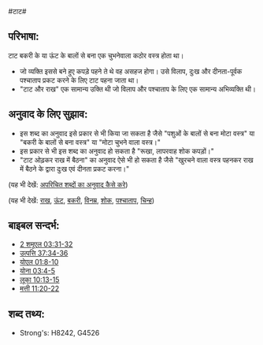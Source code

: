 #टाट#

## परिभाषा: ##

टाट बकरी के या ऊंट के बालों से बना एक चुभनेवाला कठोर वस्त्र होता था।

* जो व्यक्ति इससे बने हुए कपड़े पहने ते थे वह असहज होगा। उसे विलाप, दुःख और दीनता-पूर्वक पश्चाताप प्रकट करने के लिए टाट पहना जाता था।
* "टाट और राख" एक सामान्य उक्ति थी जो विलाप और पश्चाताप के लिए एक सामान्य अभिव्यक्ति थी।

## अनुवाद के लिए सुझाव:

* इस शब्द का अनुवाद इसे प्रकार से भी किया जा सकता है जैसे "पशुओं के बालों से बना मोटा वस्त्र" या "बकरी के बालों से बना वस्त्र" या "मोटा चुभने वाला वस्त्र।"
* इस प्रकार से भी इस शब्द का अनुवाद हो सकता है "रूखा, लापरवाह शोक कपड़ों।"
* "टाट ओढ़कर राख में बैठना" का अनुवाद ऐसे भी हो सकता है जैसे "खुरचने वाला वस्त्र पहनकर राख में बैठने के द्वारा दुःख एवं दीनता प्रकट करना।"


(यह भी देखें: [अपरिचित शब्दों का अनुवाद कैसे करे](rc://en/ta/man/translate/translate-unknown))

(यह भी देखें: [राख](../other/ash.md), [ऊंट](../other/camel.md), [बकरी](../other/goat.md), [विनम्र](../kt/humble.md), [शोक](../other/mourn.md), [पश्चाताप](../kt/repent.md), [चिन्ह](../kt/sign.md))

## बाइबल सन्दर्भ: ##

* [2 शमूएल 03:31-32](rc://en/tn/help/2sa/03/31)
* [उत्पत्ति 37:34-36](rc://en/tn/help/gen/37/34)
* [योएल 01:8-10](rc://en/tn/help/jol/01/08)
* [योना 03:4-5](rc://en/tn/help/jon/03/04)
* [लूका 10:13-15](rc://en/tn/help/luk/10/13)
* [मत्ती 11:20-22](rc://en/tn/help/mat/11/20)

## शब्द तथ्य: ##

* Strong's: H8242, G4526
